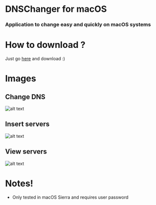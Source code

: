 # DNSChanger for macOS
### Application to change easy and quickly on macOS systems

# How to download ?
Just go [here](https://github.com/joaquimmagalhaes17/DNSChanger-macOS/releases) and download :)

# Images

## Change DNS
![alt text](https://user-images.githubusercontent.com/10578843/29097326-21629f54-7c91-11e7-81fd-28d24d6f68bd.png "Change DNS")

## Insert servers
![alt text](https://user-images.githubusercontent.com/10578843/29054018-5ba2df18-7beb-11e7-95c8-d2d033d27c13.png "Insert servers")

## View servers
![alt text](https://user-images.githubusercontent.com/10578843/29054019-5ba76934-7beb-11e7-907c-9f66721bffc3.png "View servers")

# Notes!
* Only tested in macOS Sierra and requires user password
